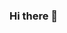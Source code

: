 ### Hi there 👋

<!--
**TarynMcMillan/TarynMcMillan** is a ✨ _special_ ✨ repository because its `README.md` (this file) appears on your GitHub profile.

<img src"https://github.com/TarynMcMillan/TarynMcMillan/blob/main/giphy.gif" width="250">

Here are some ideas to get you started:

- 🔭 I’m currently working on ...
- 🌱 I’m currently learning ...
- 👯 I’m looking to collaborate on ...
- 🤔 I’m looking for help with ...
- 💬 Ask me about ...
- 📫 How to reach me: ...
- 😄 Pronouns: ...
- ⚡ Fun fact: ...
-->

